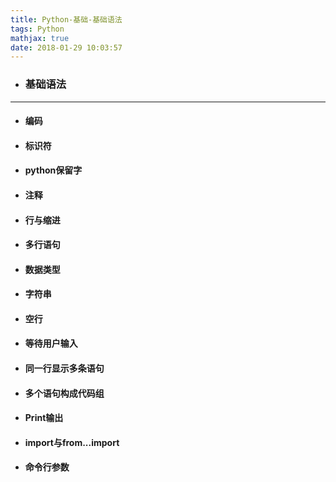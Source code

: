 ```yaml
---
title: Python-基础-基础语法
tags: Python
mathjax: true
date: 2018-01-29 10:03:57
---
```

- ### 基础语法

---
- #### 编码
- #### 标识符
- #### python保留字
- #### 注释
- #### 行与缩进 
- #### 多行语句
- #### 数据类型
- #### 字符串
- #### 空行
- #### 等待用户输入
- #### 同一行显示多条语句 
- #### 多个语句构成代码组
- #### Print输出
- #### import与from...import 
- #### 命令行参数
~~~

~~~

